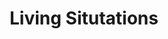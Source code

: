 ---
ee_id: '2211'
site: '1'
type: '2'
long_id: 2011-137 Living Situtations
url: 2011-137-living-situtations
title: Living Situtations
year: '2011'
medium: 'Geneva Sound System Model XL White, iPod Classic, and 24bit re-mastered recording
  of Beethoven''s Symphony No. 3 in E-Flat Major '
commission:
add_credit:
dims: 35 x 99 x 35.5 inches
pitch: Remastered orchestral recording.
ps: "<p>For this one, I have remastered - from a 78 - a recording of Beethoven’s Symphony
  No. 3 in E Flat Major (“Eroica”), Op. 55 by the NBC Symphony Orchestra. This original
  source is important, as it seems it is the only way to hear the very famous coughs
  which have been editing out of modern versions of this recording. My newly remastered
  digital file - coughs included - is played on an iPod through a new lifestyle product
  called the XL Model Geneva Lab GenevaSound Stereo."
live_url:
related:
youtube:
imgs: living-situations-2011-137-full-database-Team.jpg
subheading:
year2: '2011'
download: arcangel-living-situtations.mp3
add_credits:
related_code:
layout: things-i-made
---